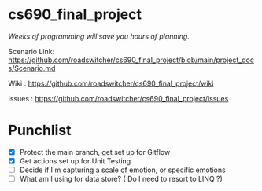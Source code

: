# cs690_final_project

_Weeks of programming will save you hours of planning._

Scenario Link:  https://github.com/roadswitcher/cs690_final_project/blob/main/project_docs/Scenario.md

Wiki : https://github.com/roadswitcher/cs690_final_project/wiki

Issues : https://github.com/roadswitcher/cs690_final_project/issues

# Punchlist

- [x] Protect the main branch, get set up for Gitflow
- [x] Get actions set up for Unit Testing
- [ ] Decide if I'm capturing a scale of emotion, or specific emotions
- [ ] What am I using for data store? ( Do I need to resort to LINQ ?)
